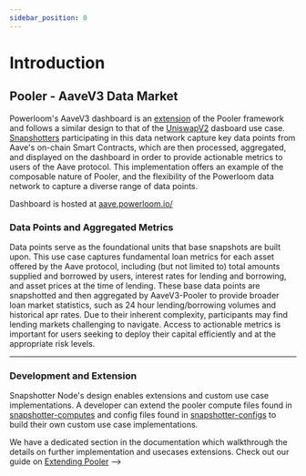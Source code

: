 ```yaml
---
sidebar_position: 0
---
```


# Introduction

## Pooler - AaveV3 Data Market

Powerloom's AaveV3 dashboard is an [extension](/docs/build-with-powerloom/use-cases/building-new-usecase/extending-uniswapv2-dashboard) of the Pooler framework and follows a similar design to that of the [UniswapV2](/docs/build-with-powerloom/use-cases/existing-implementations/uniswapv2-dashboard/) dasboard use case. [Snapshotters](/docs/build-with-powerloom/snapshotter-node/introduction) participating in this data network capture key data points from Aave's on-chain Smart Contracts, which are then processed, aggregated, and displayed on the dashboard in order to provide actionable metrics to users of the Aave protocol. This implementation offers an example of the composable nature of Pooler, and the flexibility of the Powerloom data network to capture a diverse range of data points.

Dashboard is hosted at [aave.powerloom.io/](https://aave.powerloom.io/)

### Data Points and Aggregated Metrics

Data points serve as the foundational units that base snapshots are built upon. This use case captures fundamental loan metrics for each asset offered by the Aave protocol, including (but not limited to) total amounts supplied and borrowed by users, interest rates for lending and borrowing, and asset prices at the time of lending. These base data points are snapshotted and then aggregated by AaveV3-Pooler to provide broader loan market statistics, such as 24 hour lending/borrowing volumes and historical apr rates. Due to their inherent complexity, participants may find lending markets challenging to navigate. Access to actionable metrics is important for users seeking to deploy their capital efficiently and at the appropriate risk levels.

---

### Development and Extension

Snapshotter Node's design enables extensions and custom use case implementations. A developer can extend the pooler compute files found in [snapshotter-computes](https://github.com/PowerLoom/snapshotter-computes/tree/eth_uniswapv2) and config files found in [snapshotter-configs](https://github.com/PowerLoom/snapshotter-configs/tree/eth_uniswapv2) to build their own custom use case implementations.

We have a dedicated section in the documentation which walkthrough the details on further implementation and usecases extensions.
Check out our guide on [Extending Pooler](/docs/build-with-powerloom/use-cases/building-new-usecase/extending-uniswapv2-dashboard) -->
